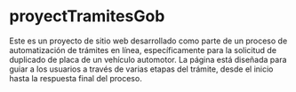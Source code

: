 # proyectTramitesGob
Este es un proyecto de sitio web desarrollado como parte de un proceso de automatización de trámites en línea, específicamente para la solicitud de duplicado de placa de un vehículo automotor. La página está diseñada para guiar a los usuarios a través de varias etapas del trámite, desde el inicio hasta la respuesta final del proceso.

